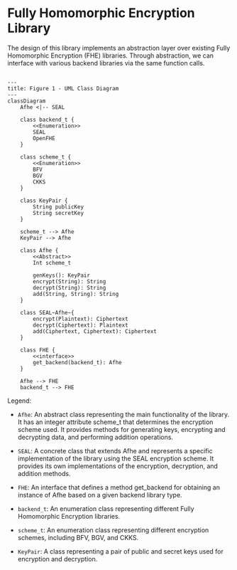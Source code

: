 # Fully Homomorphic Encryption Library

The design of this library implements an abstraction layer over existing Fully Homomorphic Encryption (FHE) libraries. Through abstraction, we can interface with various backend libraries via the same function calls.

```mermaid

---
title: Figure 1 - UML Class Diagram
---
classDiagram
    Afhe <|-- SEAL

    class backend_t {
        <<Enumeration>>
        SEAL
        OpenFHE
    }

    class scheme_t {
        <<Enumeration>>
        BFV
        BGV
        CKKS
    }

    class KeyPair {
        String publicKey
        String secretKey
    }

    scheme_t --> Afhe
    KeyPair --> Afhe

    class Afhe {
        <<Abstract>>
        Int scheme_t

        genKeys(): KeyPair
        encrypt(String): String
        decrypt(String): String
        add(String, String): String
    }

    class SEAL~Afhe~{
        encrypt(Plaintext): Ciphertext
        decrypt(Ciphertext): Plaintext
        add(Ciphertext, Ciphertext): Ciphertext
    }

    class FHE {
        <<interface>>
        get_backend(backend_t): Afhe
    }

    Afhe --> FHE
    backend_t --> FHE

```

Legend:

* `Afhe`: An abstract class representing the main functionality of the library. It has an integer attribute scheme_t that determines the encryption scheme used. It provides methods for generating keys, encrypting and decrypting data, and performing addition operations.

* `SEAL`: A concrete class that extends Afhe and represents a specific implementation of the library using the SEAL encryption scheme. It provides its own implementations of the encryption, decryption, and addition methods.

* `FHE`: An interface that defines a method get_backend for obtaining an instance of Afhe based on a given backend library type.

* `backend_t`: An enumeration class representing different Fully Homomorphic Encryption libraries.

* `scheme_t`: An enumeration class representing different encryption schemes, including BFV, BGV, and CKKS.

* `KeyPair`: A class representing a pair of public and secret keys used for encryption and decryption.